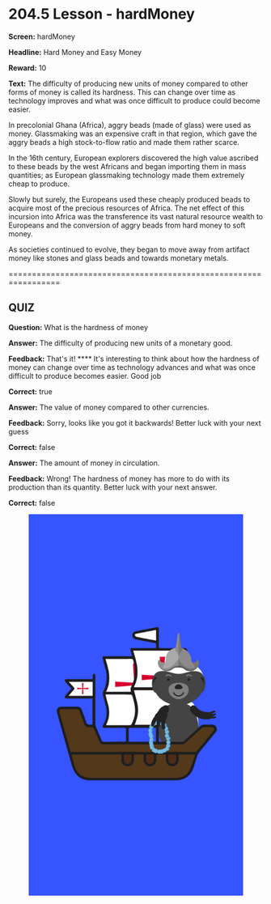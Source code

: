 # 204.5 Lesson - hardMoney

**Screen:** hardMoney

**Headline:** Hard Money and Easy Money

**Reward:** 10

**Text:** The difficulty of producing new units of money compared to other forms of money is called its hardness. This can change over time as technology improves and what was once difficult to produce could become easier.

In precolonial Ghana (Africa), aggry beads (made of glass) were used as money. Glassmaking was an expensive craft in that region, which gave the aggry beads a high stock-to-flow ratio and made them rather scarce.

In the 16th century, European explorers discovered the high value ascribed to these beads by the west Africans and began importing them in mass quantities; as European glassmaking technology made them extremely cheap to produce.

Slowly but surely, the Europeans used these cheaply produced beads to acquire most of the precious resources of Africa. The net effect of this incursion into Africa was the transference its vast natural resource wealth to Europeans and the conversion of aggry beads from hard money to soft money.

As societies continued to evolve, they began to move away from artifact money like stones and glass beads and towards monetary metals.


=================================================================

## QUIZ

**Question:** What is the hardness of money


**Answer:** The difficulty of producing new units of a monetary good.

**Feedback:** That&#x27;s it! **** It&#x27;s interesting to think about how the hardness of money can change over time as technology advances and what was once difficult to produce becomes easier. Good job

**Correct:** true

**Answer:** The value of money compared to other currencies.

**Feedback:** Sorry, looks like you got it backwards! Better luck with your next guess

**Correct:** false

**Answer:** The amount of money in circulation.

**Feedback:** Wrong! The hardness of money has more to do with its production than its quantity. Better luck with your next answer.

**Correct:** false


<figure><img src="../.gitbook/assets/204-05 (1).png" alt=""><figcaption></figcaption></figure>

